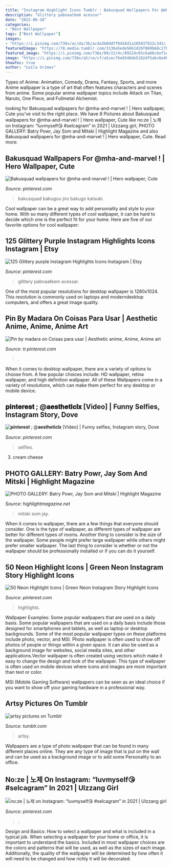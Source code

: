 ```yaml
---
title: "Instagram Highlight Icons Tumblr : Bakusquad Wallpapers For @mha-and-marvel !"
description: "Glittery pabnaatkem acessar"
date: "2022-06-10"
categories:
- "Best Wallpaper"
tags: ["Best Wallpaper"]
images:
- "https://i.pinimg.com/736x/ac/da/3b/acda3b0ddff0d16d1a105037922c341c.jpg"
featuredImage: "https://78.media.tumblr.com/3136a5ede5661d26f869b68c17b7f5f7/tumblr_ntzw8gquDs1tntarro1_500.jpg"
featured_image: "https://i.pinimg.com/736x/89/22/4c/89224c65c6a66cbef1e3c226ba559778.jpg"
image: "https://i.pinimg.com/736x/a5/ce/cf/a5cecf6e6548de5162df5abc6e4b41c0.jpg"
ShowToc: true
author: "Leila Grimes"
---
```



Types of Anime: Animation, Comedy, Drama, Fantasy, Sports, and more
Anime wallpaper is a type of art that often features characters and scenes from anime. Some popular anime wallpaper topics include Attack on Titan, Naruto, One Piece, and Fullmetal Alchemist.

	

		
looking for Bakusquad wallpapers for @mha-and-marvel ! | Hero wallpaper, Cute you've visit to the right place. We have 8 Pictures about Bakusquad wallpapers for @mha-and-marvel ! | Hero wallpaper, Cute like no:ze | 노제 on Instagram: “luvmyself😘 #selcagram” in 2021 | Ulzzang girl, PHOTO GALLERY: Batry Powr, Jay Som and Mitski | Highlight Magazine and also Bakusquad wallpapers for @mha-and-marvel ! | Hero wallpaper, Cute. Read more:
		
    
## Bakusquad Wallpapers For @mha-and-marvel ! | Hero Wallpaper, Cute

<img loading=lazy src="https://i.pinimg.com/736x/89/22/4c/89224c65c6a66cbef1e3c226ba559778.jpg" onerror="this.onerror=null;this.src='https://tse1.mm.bing.net/th?id=OIP.mYhVifq5HBLYaZAGjmupgwAAAA&amp;pid=15.1';" alt="Bakusquad wallpapers for @mha-and-marvel ! | Hero wallpaper, Cute">

_Source: pinterest.com_

>bakusquad bakugou jiro bakugo katsuki. 

	

Cool wallpaper can be a great way to add personality and style to your home. With so many different types of cool wallpaper, it can be hard to decide which one is the perfect fit for your home. Here are five of our favorite options for cool wallpaper: 

    
## 125 Glittery Purple Instagram Highlights Icons Instagram | Etsy

<img loading=lazy src="https://i.pinimg.com/736x/62/59/9c/62599c4ea2d97055ff85902ef9387554.jpg" onerror="this.onerror=null;this.src='https://tse2.mm.bing.net/th?id=OIP.SPQZbLipryjpmFtiim5YjAHaNK&amp;pid=15.1';" alt="125 Glittery purple Instagram Highlights Icons Instagram | Etsy">

_Source: pinterest.com_

>glittery pabnaatkem acessar. 

	

One of the most popular resolutions for desktop wallpaper is 1280x1024. This resolution is commonly used on laptops and moderndesktop computers, and offers a great image quality.

    
## Pin By Madara On Coisas Para Usar | Aesthetic Anime, Anime, Anime Art

<img loading=lazy src="https://i.pinimg.com/736x/d2/fb/33/d2fb33435440642e455643da21336757.jpg" onerror="this.onerror=null;this.src='https://tse3.mm.bing.net/th?id=OIP.pPprzrXixbuJH3mkUbFtdQHaHa&amp;pid=15.1';" alt="Pin by madara on Coisas para usar | Aesthetic anime, Anime, Anime art">

_Source: tr.pinterest.com_

>. 

	

When it comes to desktop wallpaper, there are a variety of options to choose from. A few popular choices include: HD wallpaper, retina wallpaper, and high definition wallpaper. All of these Wallpapers come in a variety of resolutions, which can make them perfect for any desktop or mobile device. 

    
## 𝐩𝐢𝐧𝐭𝐞𝐫𝐞𝐬𝐭 ; @𝐚𝐞𝐬𝐭𝐡𝐞𝐭𝐢𝐜𝐥𝐱 [Video] | Funny Selfies, Instagram Story, Dove

<img loading=lazy src="https://i.pinimg.com/736x/a5/ce/cf/a5cecf6e6548de5162df5abc6e4b41c0.jpg" onerror="this.onerror=null;this.src='https://tse2.mm.bing.net/th?id=OIP.0_7k3SDQqbLqiLBEH99r7AHaNK&amp;pid=15.1';" alt="𝐩𝐢𝐧𝐭𝐞𝐫𝐞𝐬𝐭 ; @𝐚𝐞𝐬𝐭𝐡𝐞𝐭𝐢𝐜𝐥𝐱 [Video] | Funny selfies, Instagram story, Dove">

_Source: pinterest.com_

>selfies. 

	

3. cream cheese 

    
## PHOTO GALLERY: Batry Powr, Jay Som And Mitski | Highlight Magazine

<img loading=lazy src="http://highlightmagazine.net/wp-content/uploads/2019/04/Mitski-4.jpg" onerror="this.onerror=null;this.src='https://tse3.mm.bing.net/th?id=OIP.G4WIyqTsZ4QSbTZ31RouRQHaE8&amp;pid=15.1';" alt="PHOTO GALLERY: Batry Powr, Jay Som and Mitski | Highlight Magazine">

_Source: highlightmagazine.net_

>mitski som jay. 

	

When it comes to wallpaper, there are a few things that everyone should consider. One is the type of wallpaper, as different types of wallpaper are better for different types of rooms. Another thing to consider is the size of the wallpaper. Some people might prefer large wallpaper while others might prefer smaller wallpaper. The last thing to consider is whether or not the wallpaper should be professionally installed or if you can do it yourself.

    
## 50 Neon Highlight Icons | Green Neon Instagram Story Highlight Icons

<img loading=lazy src="https://i.pinimg.com/736x/ac/da/3b/acda3b0ddff0d16d1a105037922c341c.jpg" onerror="this.onerror=null;this.src='https://tse1.mm.bing.net/th?id=OIP.F4qdiYGh4rgEh4oH0b9x8wHaO0&amp;pid=15.1';" alt="50 Neon Highlight Icons | Green Neon Instagram Story Highlight Icons">

_Source: pinterest.com_

>highlights. 

	

Wallpaper Examples: Some popular wallpapers that are used on a daily basis.
Some popular wallpapers that are used on a daily basis include those designed for smartphones and tablets, as well as laptop or desktop backgrounds. Some of the most popular wallpaper types on these platforms include photo, vector, and MSI. 
Photo wallpaper is often used to show off photos of people or things within a given space. It can also be used as a background image for websites, social media sites, and other applications.Vector wallpaper is often created using vectors which make it easy to change the design and look of the wallpaper. This type of wallpaper is often used on mobile devices where icons and images are more important than text or color. 

MSI (Mobile Gaming Software) wallpapers can be seen as an ideal choice if you want to show off your gaming hardware in a professional way.

    
## Artsy Pictures On Tumblr

<img loading=lazy src="https://78.media.tumblr.com/3136a5ede5661d26f869b68c17b7f5f7/tumblr_ntzw8gquDs1tntarro1_500.jpg" onerror="this.onerror=null;this.src='https://tse2.mm.bing.net/th?id=OIP.92QEIyJ2U-ynAuoQtwAKVgHaLH&amp;pid=15.1';" alt="artsy pictures on Tumblr">

_Source: tumblr.com_

>artsy. 

	



Wallpapers are a type of photo wallpaper that can be found in many different places online. They are any type of image that is put on the wall and can be used as a background image or to add some Personality to an office.

    
## No:ze | 노제 On Instagram: “luvmyself😘 #selcagram” In 2021 | Ulzzang Girl

<img loading=lazy src="https://i.pinimg.com/736x/53/ba/52/53ba52e6341c67788035c78c5862a003.jpg" onerror="this.onerror=null;this.src='https://tse3.mm.bing.net/th?id=OIP.sIRXvY9uEzxDuLXnOqQQGQHaHa&amp;pid=15.1';" alt="no:ze | 노제 on Instagram: “luvmyself😘 #selcagram” in 2021 | Ulzzang girl">

_Source: pinterest.com_

>. 

	

Design and Basics: How to select a wallpaper and what is included in a typical job.
When selecting a wallpaper for your home or office, it is important to understand the basics. Included in most wallpaper choices are the colors and patterns that will be used, as well as the sizes of each image. Additionally, the quality of the wallpaper will be determined by how often it will need to be changed and how richly it will be decorated.

